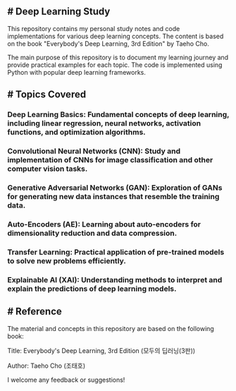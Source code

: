 ## # Deep Learning Study

This repository contains my personal study notes and code implementations for various deep learning concepts. The content is based on the book "Everybody's Deep Learning, 3rd Edition" by Taeho Cho.

The main purpose of this repository is to document my learning journey and provide practical examples for each topic. The code is implemented using Python with popular deep learning frameworks.

## # Topics Covered
### Deep Learning Basics: Fundamental concepts of deep learning, including linear regression, neural networks, activation functions, and optimization algorithms.

### Convolutional Neural Networks (CNN): Study and implementation of CNNs for image classification and other computer vision tasks.

### Generative Adversarial Networks (GAN): Exploration of GANs for generating new data instances that resemble the training data.

### Auto-Encoders (AE): Learning about auto-encoders for dimensionality reduction and data compression.

### Transfer Learning: Practical application of pre-trained models to solve new problems efficiently.

### Explainable AI (XAI): Understanding methods to interpret and explain the predictions of deep learning models.

## # Reference
The material and concepts in this repository are based on the following book:

Title: Everybody's Deep Learning, 3rd Edition (모두의 딥러닝(3판))

Author: Taeho Cho (조태호)

I welcome any feedback or suggestions!
